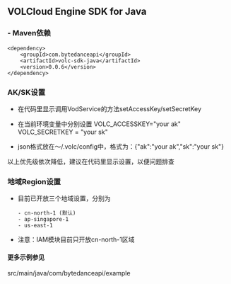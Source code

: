 ## VOLCloud Engine SDK for Java

### - Maven依赖
```
<dependency>
    <groupId>com.bytedanceapi</groupId>
    <artifactId>volc-sdk-java</artifactId>
    <version>0.0.6</version>
</dependency>
```
### AK/SK设置
- 在代码里显示调用VodService的方法setAccessKey/setSecretKey

- 在当前环境变量中分别设置 VOLC_ACCESSKEY="your ak"  VOLC_SECRETKEY = "your sk"

- json格式放在～/.volc/config中，格式为：{"ak":"your ak","sk":"your sk"}

以上优先级依次降低，建议在代码里显示设置，以便问题排查

### 地域Region设置
- 目前已开放三个地域设置，分别为
  ```
  - cn-north-1 (默认)
  - ap-singapore-1
  - us-east-1
  ```
  
- 注意：IAM模块目前只开放cn-north-1区域



#### 更多示例参见
src/main/java/com/bytedanceapi/example